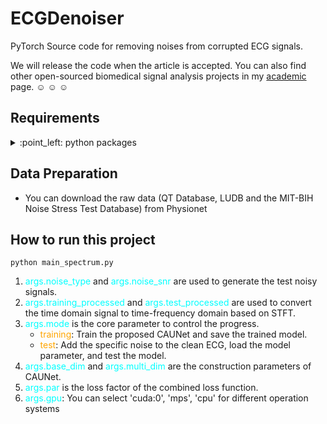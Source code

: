 # ECGDenoiser
PyTorch Source code for removing noises from corrupted ECG signals.

We will release the code when the article is accepted. You can also find other open-sourced biomedical signal analysis projects in my [academic](https://shurun-wang.github.io/) page. :relaxed: :relaxed: :relaxed:

## Requirements
<details>
  <summary>
    :point_left: python packages
  </summary>

   - librosa==0.10.1
   - matplotlib==3.5.1
   - numpy==1.23.5
   - pandas==1.4.2
   - ptflops==0.7.1.2
   - PyWavelets==1.3.0
   - scikit_learn==1.1.3
   - scipy==1.11.3
   - torch==2.0.1

</details>

## Data Preparation

 - You can download the raw data (QT Database, LUDB and the MIT-BIH Noise Stress Test Database) from Physionet


## How to run this project
`python main_spectrum.py `

1. <span style="color: cyan;">args.noise_type</span> and <span style="color: cyan;">args.noise_snr</span> are used to generate the test noisy signals.
2. <span style="color: cyan;">args.training_processed</span> and <span style="color: cyan;">args.test_processed</span> are used to convert the time domain signal to time-frequency domain based on STFT.
3. <span style="color: cyan;">args.mode</span> is the core parameter to control the progress.
   - <span style="color: orange;">training</span>: Train the proposed CAUNet and save the trained model.
   - <span style="color: orange;">test</span>: Add the specific noise to the clean ECG, load the model parameter, and test the model. 
4. <span style="color: cyan;">args.base_dim</span> and <span style="color: cyan;">args.multi_dim</span> are the construction parameters of CAUNet.
5. <span style="color: cyan;">args.par</span> is the loss factor of the combined loss function.
6. <span style="color: cyan;">args.gpu</span>: You can select 'cuda:0', 'mps', 'cpu' for different operation systems
